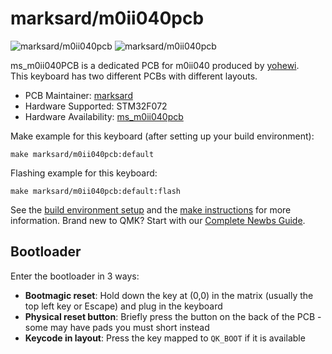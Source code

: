 # marksard/m0ii040pcb

![marksard/m0ii040pcb](https://user-images.githubusercontent.com/38324387/223320590-b9968f6c-f968-45e6-b936-463314d307b8.jpg)
![marksard/m0ii040pcb](https://user-images.githubusercontent.com/38324387/226288131-79cc7732-7595-455d-aab1-5a6c785ed61a.jpg)

ms_m0ii040PCB is a dedicated PCB for m0ii040 produced by [yohewi](https://github.com/yohewi).  
This keyboard has two different PCBs with different layouts.  

* PCB Maintainer: [marksard](https://github.com/marksard)
* Hardware Supported: STM32F072
* Hardware Availability: [ms_m0ii040pcb](https://github.com/marksard/ms_m0ii040pcb)  

Make example for this keyboard (after setting up your build environment):

    make marksard/m0ii040pcb:default

Flashing example for this keyboard:

    make marksard/m0ii040pcb:default:flash

See the [build environment setup](https://docs.qmk.fm/#/getting_started_build_tools) and the [make instructions](https://docs.qmk.fm/#/getting_started_make_guide) for more information. Brand new to QMK? Start with our [Complete Newbs Guide](https://docs.qmk.fm/#/newbs).

## Bootloader

Enter the bootloader in 3 ways:

* **Bootmagic reset**: Hold down the key at (0,0) in the matrix (usually the top left key or Escape) and plug in the keyboard
* **Physical reset button**: Briefly press the button on the back of the PCB - some may have pads you must short instead
* **Keycode in layout**: Press the key mapped to `QK_BOOT` if it is available
